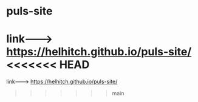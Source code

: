 # puls-site

link---> https://helhitch.github.io/puls-site/
<<<<<<< HEAD
=======
link---> https://helhitch.github.io/puls-site/

> > > > > > > main
